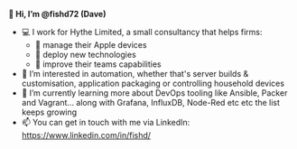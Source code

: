 **👋 Hi, I’m @fishd72 (Dave)**
- 💻 I work for Hythe Limited, a small consultancy that helps firms:  
    - 🍏 manage their Apple devices  
    - 📡 deploy new technologies  
    - 👫 improve their teams capabilities
- 👀 I’m interested in automation, whether that's server builds & customisation, application packaging or controlling household devices
- 🌱 I’m currently learning more about DevOps tooling like Ansible, Packer and Vagrant... along with Grafana, InfluxDB, Node-Red etc etc the list keeps growing
- 📫 You can get in touch with me via LinkedIn: https://www.linkedin.com/in/fishd/

